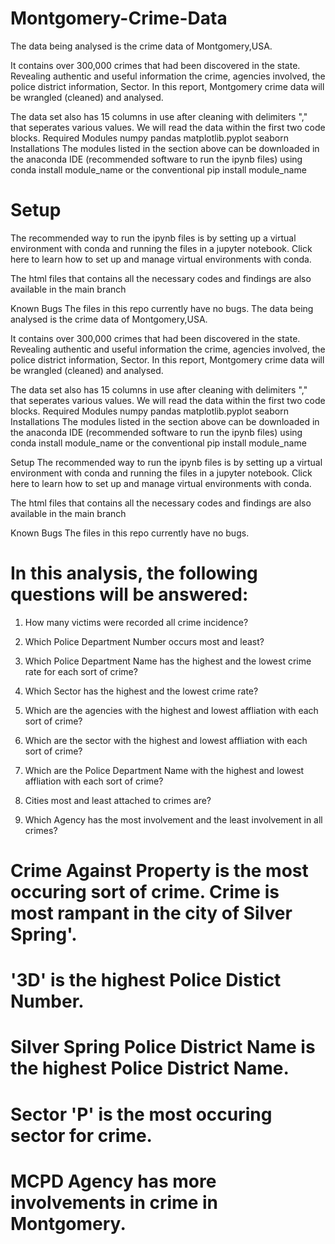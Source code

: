 # Montgomery-Crime-Data
The data being analysed is the crime data of Montgomery,USA.

It contains over 300,000 crimes that had been discovered in the state. Revealing authentic and useful information the crime, agencies involved, the police district information, Sector. In this report, Montgomery crime data will be wrangled (cleaned) and analysed.

The data set also has 15 columns in use after cleaning with delimiters "," that seperates various values. We will read the data within the first two code blocks.
Required Modules
numpy
pandas
matplotlib.pyplot
seaborn
Installations
The modules listed in the section above can be downloaded in the anaconda IDE (recommended software to run the ipynb files) using conda install module_name or the conventional pip install module_name

# Setup
The recommended way to run the ipynb files is by setting up a virtual environment with conda and running the files in a jupyter notebook. Click here to learn how to set up and manage virtual environments with conda.

The html files that contains all the necessary codes and findings are also available in the main branch

Known Bugs
The files in this repo currently have no bugs.
The data being analysed is the crime data of Montgomery,USA.

It contains over 300,000 crimes that had been discovered in the state. Revealing authentic and useful information the crime, agencies involved, the police district information, Sector. In this report, Montgomery crime data will be wrangled (cleaned) and analysed.

The data set also has 15 columns in use after cleaning with delimiters "," that seperates various values. We will read the data within the first two code blocks.
Required Modules
numpy
pandas
matplotlib.pyplot
seaborn
Installations
The modules listed in the section above can be downloaded in the anaconda IDE (recommended software to run the ipynb files) using conda install module_name or the conventional pip install module_name

Setup
The recommended way to run the ipynb files is by setting up a virtual environment with conda and running the files in a jupyter notebook. Click here to learn how to set up and manage virtual environments with conda.

The html files that contains all the necessary codes and findings are also available in the main branch

Known Bugs
The files in this repo currently have no bugs.


# In this analysis, the following questions will be answered:

1. How many victims were recorded all crime incidence?

2. Which Police Department Number occurs most and least?

3. Which Police Department Name has the highest and the lowest crime rate for each sort of crime?

4. Which Sector has the highest and the lowest crime rate?

5. Which are the agencies with the highest and lowest affliation with each sort of crime?

6. Which are the sector with the highest and lowest affliation with each sort of crime?

7. Which are the Police Department Name with the highest and lowest affliation with each sort of crime?

8. Cities most and least attached to crimes are?

9. Which Agency has the most involvement and the least involvement in all crimes?

# Crime Against Property is the most occuring sort of crime. Crime is most rampant in the city of Silver Spring'.
# '3D' is the highest Police Distict Number.
# Silver Spring Police District Name is the highest Police District Name.
# Sector 'P' is the most occuring sector for crime.
# MCPD Agency has more involvements in crime in Montgomery.
